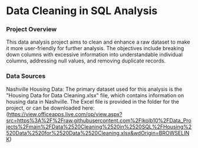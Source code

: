 # Data Cleaning in SQL Analysis

### Project Overview

This data analysis project aims to clean and enhance a raw dataset to make it more user-friendly for further analysis. The objectives include breaking down columns with excessive information into understandable individual columns, addressing null values, and removing duplicate records.

### Data Sources

Nashville Housing Data: The primary dataset used for this analysis is the "Housing Data for Data Cleaning.xlsx" file, which contains information on housing data in Nashville. The Excel file is provided in the folder for the project, or can be downloaded here: (https://view.officeapps.live.com/op/view.aspx?src=https%3A%2F%2Fraw.githubusercontent.com%2Flkolb10%2FData_Projects%2Fmain%2FData%2520Cleaning%2520in%2520SQL%2FHousing%2520Data%2520for%2520Data%2520Cleaning.xlsx&wdOrigin=BROWSELINK)

